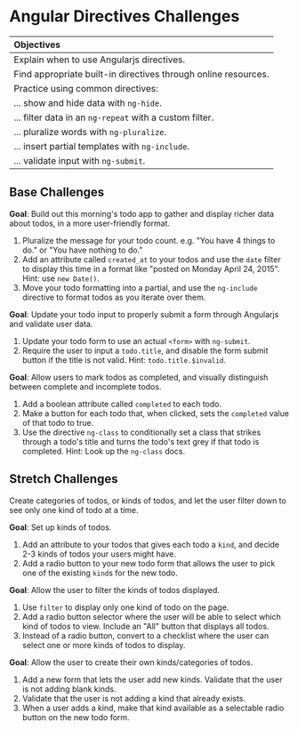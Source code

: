 # Angular Directives Challenges

| Objectives |
| :--- |
| Explain when to use Angularjs directives. |
| Find appropriate built-in directives through online resources. | 
| Practice using common directives: |
| ... show and hide data with `ng-hide`. |
| ... filter data in an `ng-repeat` with a custom filter. |
| ... pluralize words with `ng-pluralize`. |
| ... insert partial templates with `ng-include`. |
| ... validate input with `ng-submit`. |

## Base Challenges

 **Goal**: Build out this morning's todo app to gather and display richer data about todos, in a more user-friendly format.

1. Pluralize the message for your todo count. e.g. "You have 4 things to do." or "You have nothing to do."
1. Add an attribute called `created_at` to your todos and use the `date` filter to display this time in a format like "posted on Monday April 24, 2015". Hint: use `new Date()`.
1. Move your todo formatting into a partial, and use the `ng-include` directive to format todos as you iterate over them.

**Goal**: Update your todo input to properly submit a form through Angularjs and validate user data.

1. Update your todo form to use an actual `<form>` with `ng-submit`.
1. Require the user to input a `todo.title`, and disable the form submit button if the title is not valid. Hint: `todo.title.$invalid`.

**Goal**: Allow users to mark todos as completed, and visually distinguish between complete and incomplete todos.

1. Add a boolean attribute called `completed` to each todo.
1. Make a button for each todo that, when clicked, sets the `completed` value of that todo to true.
1. Use the directive `ng-class` to conditionally set a class that strikes through a todo's title and turns the todo's text grey if that todo is completed. Hint: Look up the `ng-class` docs.

## Stretch Challenges

Create categories of todos, or kinds of todos, and let the user filter down to see only one kind of todo at a time.

**Goal**: Set up kinds of todos.

1. Add an attribute to your todos that gives each todo a `kind`, and decide 2-3 kinds of todos your users might have.
1. Add a radio button to your new todo form that allows the user to pick one of the existing `kind`s for the new todo.
<!--1. Update your new todo form's validations to require that the user select a kind.-->
 
**Goal**: Allow the user to filter the kinds of todos displayed.

1. Use `filter` to display only one kind of todo on the page.  
1. Add a radio button selector where the user will be able to select which kind of todos to view. Include an "All" button that displays all todos. 
1. Instead of a radio button, convert to a checklist where the user can select one or more kinds of todos to display.

 **Goal**: Allow the user to create their own kinds/categories of todos.
 
1. Add a new form that lets the user add new kinds. Validate that the user is not adding blank kinds.
2. Validate that the user is not adding a kind that already exists.
2. When a user adds a kind, make that kind available as a selectable radio button on the new todo form.
